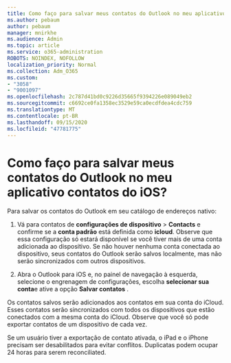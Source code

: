```yaml
---
title: Como faço para salvar meus contatos do Outlook no meu aplicativo contatos do iOS?
ms.author: pebaum
author: pebaum
manager: mnirkhe
ms.audience: Admin
ms.topic: article
ms.service: o365-administration
ROBOTS: NOINDEX, NOFOLLOW
localization_priority: Normal
ms.collection: Adm_O365
ms.custom:
- "3058"
- "9001097"
ms.openlocfilehash: 2c787d41bd0c9226d35665f9394226e089049eb2
ms.sourcegitcommit: c6692ce0fa1358ec3529e59ca0ecdfdea4cdc759
ms.translationtype: MT
ms.contentlocale: pt-BR
ms.lasthandoff: 09/15/2020
ms.locfileid: "47781775"
---
```

# <a name="how-do-i-save-my-outlook-contacts-to-my-ios-contacts-app"></a>Como faço para salvar meus contatos do Outlook no meu aplicativo contatos do iOS?

Para salvar os contatos do Outlook em seu catálogo de endereços nativo:
 
1. Vá para contatos de **configurações de dispositivo**  >  **Contacts** e confirme se a **conta padrão** está definida como **icloud**. Observe que essa configuração só estará disponível se você tiver mais de uma conta adicionada ao dispositivo. Se não houver nenhuma conta conectada ao dispositivo, seus contatos do Outlook serão salvos localmente, mas não serão sincronizados com outros dispositivos.
 
2. Abra o Outlook para iOS e, no painel de navegação à esquerda, selecione o engrenagem de configurações, escolha **selecionar sua conta**e ative a opção **Salvar contatos** .
 
Os contatos salvos serão adicionados aos contatos em sua conta do iCloud. Esses contatos serão sincronizados com todos os dispositivos que estão conectados com a mesma conta do iCloud. Observe que você só pode exportar contatos de um dispositivo de cada vez.
 
Se um usuário tiver a exportação de contato ativada, o iPad e o iPhone precisam ser desabilitados para evitar conflitos. Duplicatas podem ocupar 24 horas para serem reconciliated.
